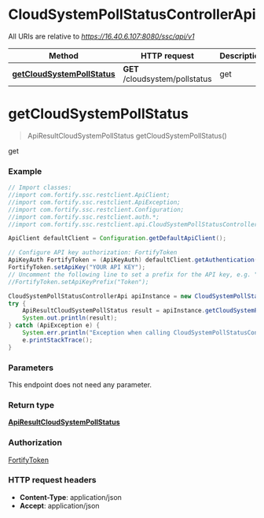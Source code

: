 # CloudSystemPollStatusControllerApi

All URIs are relative to *https://16.40.6.107:8080/ssc/api/v1*

Method | HTTP request | Description
------------- | ------------- | -------------
[**getCloudSystemPollStatus**](CloudSystemPollStatusControllerApi.md#getCloudSystemPollStatus) | **GET** /cloudsystem/pollstatus | get


<a name="getCloudSystemPollStatus"></a>
# **getCloudSystemPollStatus**
> ApiResultCloudSystemPollStatus getCloudSystemPollStatus()

get

### Example
```java
// Import classes:
//import com.fortify.ssc.restclient.ApiClient;
//import com.fortify.ssc.restclient.ApiException;
//import com.fortify.ssc.restclient.Configuration;
//import com.fortify.ssc.restclient.auth.*;
//import com.fortify.ssc.restclient.api.CloudSystemPollStatusControllerApi;

ApiClient defaultClient = Configuration.getDefaultApiClient();

// Configure API key authorization: FortifyToken
ApiKeyAuth FortifyToken = (ApiKeyAuth) defaultClient.getAuthentication("FortifyToken");
FortifyToken.setApiKey("YOUR API KEY");
// Uncomment the following line to set a prefix for the API key, e.g. "Token" (defaults to null)
//FortifyToken.setApiKeyPrefix("Token");

CloudSystemPollStatusControllerApi apiInstance = new CloudSystemPollStatusControllerApi();
try {
    ApiResultCloudSystemPollStatus result = apiInstance.getCloudSystemPollStatus();
    System.out.println(result);
} catch (ApiException e) {
    System.err.println("Exception when calling CloudSystemPollStatusControllerApi#getCloudSystemPollStatus");
    e.printStackTrace();
}
```

### Parameters
This endpoint does not need any parameter.

### Return type

[**ApiResultCloudSystemPollStatus**](ApiResultCloudSystemPollStatus.md)

### Authorization

[FortifyToken](../README.md#FortifyToken)

### HTTP request headers

 - **Content-Type**: application/json
 - **Accept**: application/json

